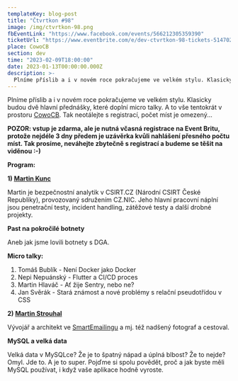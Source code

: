 ```yaml
---
templateKey: blog-post
title: "Čtvrtkon #98"
image: /img/ctvrtkon-98.png
fbEventLink: "https://www.facebook.com/events/566212305359390"
ticketUrl: "https://www.eventbrite.com/e/dev-ctvrtkon-98-tickets-514702768837"
place: CowoCB
section: dev
time: "2023-02-09T18:00:00"
date: 2023-01-13T00:00:00.000Z
description: >-
  Plníme příslib a i v novém roce pokračujeme ve velkém stylu. Klasicky budou dvě hlavní přednášky, které doplní micro talky. A to vše tentokrát v prostoru CowoCB.
---
```


Plníme příslib a i v novém roce pokračujeme ve velkém stylu. Klasicky budou dvě hlavní přednášky, které doplní micro talky. A to vše tentokrát v prostoru [CowoCB](https://www.cowocb.cz/). Tak neotálejte s registrací, počet míst je omezený...

**POZOR: vstup je zdarma, ale je nutná včasná registrace na Event Britu, protože nejdéle 3 dny předem je uzávěrka kvůli nahlášení přesného počtu míst. Tak prosíme, neváhejte zbytečně s registrací a budeme se těšit na viděnou :-)**

**Program:**

**1) [Martin Kunc](https://www.linkedin.com/in/martin-k-553437113/)**

Martin je bezpečnostní analytik v CSIRT.CZ (Národní CSIRT České Republiky), provozovaný sdružením CZ.NIC. Jeho hlavní pracovní náplní jsou penetrační testy, incident handling, zátěžové testy a další drobné projekty.

**Past na pokročilé botnety**

Aneb jak jsme lovili botnety s DGA.

**Micro talky:**

1. Tomáš Bublík	- Není Docker jako Docker
2. Nepi Nepuánský	- Flutter a CI/CD proces
3. Martin Hlaváč - Ať žije Sentry, nebo ne?
4. Jan Svěrák - Stará známost a nové problémy s relační pseudotřídou v CSS

**2) [Martin Strouhal](https://twitter.com/strouhi)**

Vývojář a architekt ve [SmartEmailingu](https://www.smartemailing.cz) a mj. též nadšený fotograf a cestoval.

**MySQL a velká data**

Velká data v MySQLce? Že je to špatný nápad a úplná blbost? Že to nejde? Omyl. Jde to. A je to super. Pojďme si spolu povědět, proč a jak byste měli MySQL používat, i když vaše aplikace hodně vyroste.
